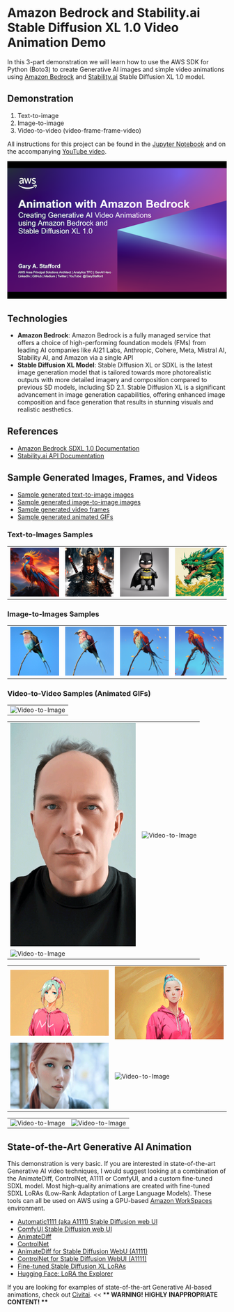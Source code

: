 # Amazon Bedrock and Stability.ai Stable Diffusion XL 1.0 Video Animation Demo

In this 3-part demonstration we will learn how to use the AWS SDK for Python (Boto3) to create Generative AI images and simple video animations using [Amazon Bedrock](https://aws.amazon.com/bedrock/) and [Stability.ai](https://stability.ai/stable-image) Stable Diffusion XL 1.0 model.

## Demonstration

1. Text-to-image
2. Image-to-image
3. Video-to-video (video-frame-frame-video)

All instructions for this project can be found in the [Jupyter Notebook](./bedrock_image_generation_demo.ipynb) and on the accompanying [YouTube video](https://youtu.be/94irLcJA9eA?si=po_xj-EHkbl_lfD2).

[![Video](./diagram/title-slide.png)](https://youtu.be/94irLcJA9eA?si=wgScZAdAJc3JTFZb "Generative AI Video Animations with Amazon Bedrock and Stable Diffusion XL")

## Technologies

- **Amazon Bedrock**: Amazon Bedrock is a fully managed service that offers a choice of high-performing foundation models (FMs) from leading AI companies like AI21 Labs, Anthropic, Cohere, Meta, Mistral AI, Stability AI, and Amazon via a single API
- **Stable Diffusion XL Model**: Stable Diffusion XL or SDXL is the latest image generation model that is tailored towards more photorealistic outputs with more detailed imagery and composition compared to previous SD models, including SD 2.1. Stable Diffusion XL is a significant advancement in image generation capabilities, offering enhanced image composition and face generation that results in stunning visuals and realistic aesthetics.

## References

- [Amazon Bedrock SDXL 1.0 Documentation](https://docs.aws.amazon.com/bedrock/latest/userguide/model-parameters-diffusion-1-0-image-image.html)
- [Stability.ai API Documentation](https://platform.stability.ai/docs/api-reference#tag/v1generation/operation/imageToImage)

## Sample Generated Images, Frames, and Videos

- [Sample generated text-to-image images](./content/generated_images/text_to_image_samples/)
- [Sample generated image-to-image images](./content/generated_images/image_to_image_samples/)
- [Sample generated video frames](./content/generated_frames/generated_frame_samples/)
- [Sample generated animated GIFs](./content/generated_videos/animated_gif_samples/)

### Text-to-Images Samples

<table border="0px solid #FFFFFFF" cellspacing="10" cellpadding="10">
    <tr>
        <td>
            <img src="./content/generated_images/text_to_image_samples/phoenix_3.png" alt="Text-to-Image" width="256"/>
        </td>
        <td>
            <img src="./content/generated_images/text_to_image_samples/samuri.jpg" alt="Text-to-Image" width="256"/>
        </td>
        <td>
            <img src="./content/generated_images/text_to_image_samples/batman_pixar.jpg" alt="Text-to-Image" width="256"/>
        </td>
        <td>
            <img src="./content/generated_images/text_to_image_samples/dragon.jpg" alt="Text-to-Image" width="256"/>
        </td>
    </tr>
</table>

### Image-to-Images Samples

<table border="0px solid #FFFFFFF" cellspacing="10" cellpadding="10">
    <tr>
        <td>
            <img src="./content/source_images/image_samples/bird_cropped.jpg" alt="Image-to-Image" width="256"/>
        </td>
        <td>
            <img src="./content/generated_images/image_to_image_samples/image_to_image_02.png" alt="Image-to-Image" width="256"/>
        </td>
        <td>
            <img src="./content/generated_images/image_to_image_samples/image_to_image_07.png" alt="Image-to-Image" width="256"/>
        </td>
        <td>
            <img src="./content/generated_images/image_to_image_samples/image_to_image_05.png" alt="Image-to-Image" width="256"/>
        </td>
    </tr>
</table>

### Video-to-Video Samples (Animated GIFs)

<table border="0px solid #FFFFFFF" cellspacing="10" cellpadding="10">
    <tr>
        <td>
            <img src="./content/generated_videos/animated_gif_samples/bejeweled_owl.gif" alt="Video-to-Image"/>
        </td>
    </tr>
</table>

<table border="0px solid #FFFFFFF" cellspacing="10" cellpadding="10">
    <tr>
        <td>
            <img src="./content/generated_videos/animated_gif_samples/selfie_1.gif" alt="Video-to-Image" />
        </td>
        <td>
            <img src="./content/generated_videos/animated_gif_samples/selfie_old.gif" alt="Video-to-Image" />
        </td>
    </tr>
    <tr>
        <!-- <td>
            <img src="./content/generated_videos/animated_gif_samples/selfie_clay.gif" alt="Video-to-Image" />
        </td> -->
        <td colspan=2>
            <img src="./content/generated_videos/animated_gif_samples/happy_guy.gif" alt="Video-to-Image" />
        </td>
    </tr>
</table>

<table border="0px solid #FFFFFFF" cellspacing="10" cellpadding="10">
    <tr>
        <td>
            <img src="./content/generated_videos/animated_gif_samples/girl_yellow_pink_2.gif" alt="Video-to-Image" />
        </td>
        <td>
            <img src="./content/generated_videos/animated_gif_samples/girl_yellow_pink_1.gif" alt="Video-to-Image" />
        </td>
    </tr>
    <tr>
        <td>
            <img src="./content/generated_videos/animated_gif_samples/girl_soft_focus_2.gif" alt="Video-to-Image" />
        </td>
        <td>
            <img src="./content/generated_videos/animated_gif_samples/girl_soft_focus_1.gif" alt="Video-to-Image" />
        </td>
    </tr>
</table>

<table border="0px solid #FFFFFFF" cellspacing="10" cellpadding="10">
    <tr>
        <td>
            <img src="./content/generated_videos/animated_gif_samples/red_squirrel.gif" alt="Video-to-Image"/>
        </td>
        <td>
            <img src="./content/generated_videos/animated_gif_samples/male_dancer.gif" alt="Video-to-Image" />
        </td>
    </tr>
</table>

## State-of-the-Art Generative AI Animation

This demonstration is very basic. If you are interested in state-of-the-art Generative AI video techniques, I would suggest looking at a combination of the AnimateDiff, ControlNet, A1111 or ComfyUI, and a custom fine-tuned SDXL model. Most high-quality animations are created with fine-tuned SDXL LoRAs (Low-Rank Adaptation of Large Language Models). These tools can all be used on AWS using a GPU-based [Amazon WorkSpaces](https://aws.amazon.com/pm/workspaces/) environment.

- [Automatic1111 (aka A1111) Stable Diffusion web UI](https://github.com/AUTOMATIC1111/stable-diffusion-webui)
- [ComfyUI Stable Diffusion web UI](https://github.com/comfyanonymous/ComfyUI)
- [AnimateDiff](https://animatediff.github.io/)
- [ControlNet](https://github.com/lllyasviel/ControlNet)
- [AnimateDiff for Stable Diffusion WebU (A1111)](https://github.com/continue-revolution/sd-webui-animatediff)
- [ControlNet for Stable Diffusion WebUI (A1111)](https://github.com/Mikubill/sd-webui-controlnet)
- [Fine-tuned Stable Diffusion XL LoRAs](https://civitai.com/models)
- [Hugging Face: LoRA the Explorer](https://huggingface.co/spaces/multimodalart/LoraTheExplorer)

If you are looking for examples of state-of-the-art Generative AI-based animations, check out [Civitai](https://civitai.com/videos). << \***\* WARNING! HIGHLY INAPPROPRIATE CONTENT! \*\***
